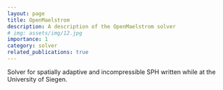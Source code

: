 ```yaml
---
layout: page
title: OpenMaelstrom
description: A description of the OpenMaelstrom solver
# img: assets/img/12.jpg
importance: 1
category: solver
related_publications: true
---
```


Solver for spatially adaptive and incompressible SPH written while at the University of Siegen.
